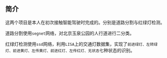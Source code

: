 ## 简介
这两个项目是本人在初次接触智能驾驶时完成的。分别是道路分割与红绿灯检测。

道路分割使用`segnet`网络，对北京玉泉公园的人行道进行二分类。

红绿灯检测使用`ssd`网络，利用`LISA`上的交通灯数据集，实现了`前进绿灯、左转绿灯、前进黄灯、左传黄灯、前进红灯、左传红灯、无状态`七种状态的识别。
